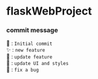 # flaskWebProject

### commit message 

:tada: : `Initial commit`  
:sparkles: : `new feature`  
:hammer: : `update feature`  
:ghost: : `update UI and styles`  
:bug: : `fix a bug`  

